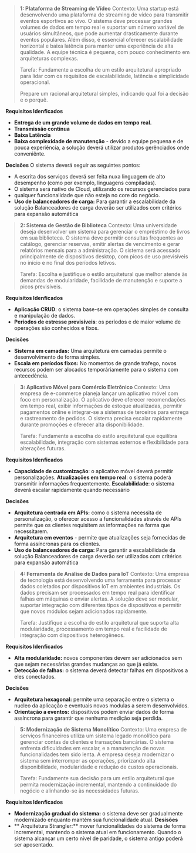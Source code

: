 > **1: Plataforma de Streaming de Vídeo**
> Contexto:
> Uma startup está desenvolvendo uma plataforma de streaming de vídeo para transmitir eventos esportivos ao vivo. O sistema deve processar grandes volumes de dados em tempo real e suportar um número variável de usuários simultâneos, que pode aumentar drasticamente durante eventos populares. Além disso, é essencial oferecer escalabilidade horizontal e baixa latência para manter uma experiência de alta qualidade. A equipe técnica é pequena, com pouco conhecimento em arquiteturas complexas.
> 
> Tarefa:
> Fundamente a escolha de um estilo arquitetural apropriado para lidar com os requisitos de escalabilidade, latência e simplicidade operacional.
> 
> Prepare um racional arquitetural simples, indicando qual foi a decisão e o porquê.

**Requisitos Idenficados**
- **Entrega de um grande volume de dados em tempo real.**
- **Transmissão continua**
- **Baixa Latência**
- **Baixa complexidade de manutenção** - devido a equipe pequena e 
de pouca experiência, a solução deverá utilizar produtos gerênciados
onde conveniênte.

**Decisões**
O sistema deverá seguir as seguintes pontos:
- A escrita dos serviços deverá ser feita nuxa linguagem de alto
desempenho (como por exemplo, linguagens compiladas).
- O sistema será nativo de Cloud, utilizando os recursos gerenciados para
- qualquer funcionalidade que não esteja no core do negócio.
- **Uso de balanceadores de carga:** Para garantir a escalabilidade da solução
Balanceadores de carga deverão ser utilizados com critérios para expansão automática
 
> **2: Sistema de Gestão de Biblioteca**
> Contexto:
> Uma universidade deseja desenvolver um sistema para gerenciar o empréstimo de livros em sua biblioteca. O sistema deve permitir consultas frequentes ao catálogo, gerenciar reservas, emitir alertas de vencimento e gerar relatórios mensais para a administração. O sistema será acessado principalmente de dispositivos desktop, com picos de uso previsíveis no início e no final dos períodos letivos.
> 
> Tarefa:
> Escolha e justifique o estilo arquitetural que melhor atende às demandas de modularidade, facilidade de manutenção e suporte a picos previsíveis.


**Requisitos Idenficados**
- **Aplicação CRUD**: o sistema base-se em operações simples de consulta
e manipulação de dados.
- **Periodos de estresse previsíveis**: os períodos e de maior volume de 
operações são conhecidos e fixos.

**Decisões**

- **Sistema em camadas:** Uma arquitetura em camadas permite o desenvolvimento de forma simples.
- **Escala em períodos fixos:** No momentos de grande trafego, novos recursos podem ser alocados temporáriamente para o sistema com antecedência.

> **3: Aplicativo Móvel para Comércio Eletrônico**
> Contexto:
> Uma empresa de e-commerce planeja lançar um aplicativo móvel com foco em personalização. O aplicativo deve oferecer recomendações em tempo real, exibir informações de estoque atualizadas, permitir pagamentos online e integrar-se a sistemas de terceiros para entrega e rastreamento de pedidos. O sistema precisa escalar rapidamente durante promoções e oferecer alta disponibilidade.
> 
> Tarefa:
> Fundamente a escolha do estilo arquitetural que equilibra escalabilidade, integração com sistemas externos e flexibilidade para alterações futuras.

**Requisitos Idenficados**
- **Capacidade de customização**: o aplicativo móvel deverá permitir personalizações.
**Atualizações em tempo real**: o sistema poderá transmitir informações frequentemente.
**Escalabilidade**: o sistema deverá escalar rapidamente quando necessário

**Decisões**

- **Arquitetura centrada em APIs:** como o sistema necessita de personalização, o oferecer acesso a funcionalidades através de APIs permite que os clientes requisitem as informações na forma que necessitarem.
- **Arquitetura em eventos** - permite que atualizações seja fornecidas de forma assíncronas para os clientes.
- **Uso de balanceadores de carga:** Para garantir a escalabilidade da solução
Balanceadores de carga deverão ser utilizados com critérios para expansão automática


> **4: Ferramenta de Análise de Dados para IoT**
> Contexto:
> Uma empresa de tecnologia está desenvolvendo uma ferramenta para processar dados coletados por dispositivos IoT em ambientes industriais. Os dados precisam ser processados em tempo real para identificar falhas em máquinas e enviar alertas. A solução deve ser modular, suportar integração com diferentes tipos de dispositivos e permitir que novos módulos sejam adicionados rapidamente.
> 
> Tarefa:
> Justifique a escolha do estilo arquitetural que suporta alta modularidade, processamento em tempo real e facilidade de integração com dispositivos heterogêneos.

**Requisitos Idenficados**

- **Alta modularidade:** novos componentes devem ser adicionados sem que sejam necessárias grandes mudanças ao que já existe.
- **Detecção de falhas:** o sistema deverá detectar falhas em dispositivos a eles conectados.

**Decisões**
- **Arquitetura hexagonal:** permite uma separação entre o sistema o nucleo da aplicação e eventuais novos modulas a serem desenvolvidos.
- **Orientação a eventos:** dispositivos podem enviar dados de forma assíncrona para garantir que nenhuma medição seja perdida.


> **5: Modernização de Sistema Monolítico**
> Contexto:
> Uma empresa de serviços financeiros utiliza um sistema legado monolítico para gerenciar contas de clientes e transações bancárias. O sistema enfrenta dificuldades em escalar, e a manutenção de novas funcionalidades tem sido lenta. A empresa deseja modernizar o sistema sem interromper as operações, priorizando alta disponibilidade, modularidade e redução de custos operacionais.
> 
> Tarefa:
> Fundamente sua decisão para um estilo arquitetural que permita modernização incremental, mantendo a continuidade do negócio e alinhando-se às necessidades futuras.

**Requisitos Idenficados**
- **Modernização gradual do sistema:** o sistema deve ser gradualmente modernizado enquanto
mantém sua funcionalidade atual.
**Desisões**
- ** Arquitetura Strangler:** mover funcionalidades do sistema de forma incremental, mantendo o sistema atual 
em funcionamento. Quando o sistema alcançar um certo nível de paridade, o sistema antigo poderá
ser aposentado.